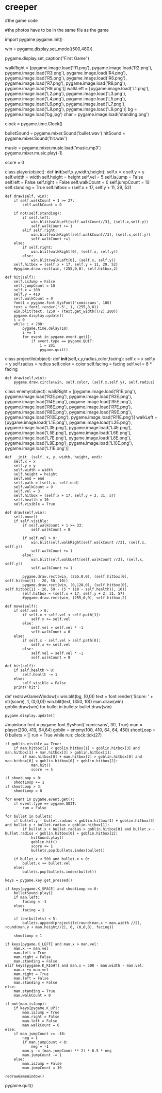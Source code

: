 # creeper

#the game code

#the photos have to be in the same file as the game

import pygame
pygame.init()

win = pygame.display.set_mode((500,480))

pygame.display.set_caption("First Game")

walkRight = [pygame.image.load('R1.png'), pygame.image.load('R2.png'), pygame.image.load('R3.png'), pygame.image.load('R4.png'), pygame.image.load('R5.png'), pygame.image.load('R6.png'), pygame.image.load('R7.png'), pygame.image.load('R8.png'), pygame.image.load('R9.png')]
walkLeft = [pygame.image.load('L1.png'), pygame.image.load('L2.png'), pygame.image.load('L3.png'), pygame.image.load('L4.png'), pygame.image.load('L5.png'), pygame.image.load('L6.png'), pygame.image.load('L7.png'), pygame.image.load('L8.png'), pygame.image.load('L9.png')]
bg = pygame.image.load('bg.jpg')
char = pygame.image.load('standing.png')

clock = pygame.time.Clock()

bulletSound = pygame.mixer.Sound('bullet.wav')
hitSound = pygame.mixer.Sound('hit.wav')

music = pygame.mixer.music.load('music.mp3')
pygame.mixer.music.play(-1)

score = 0

class player(object):
    def __init__(self,x,y,width,height):
        self.x = x
        self.y = y
        self.width = width
        self.height = height
        self.vel = 5
        self.isJump = False
        self.left = False
        self.right = False
        self.walkCount = 0
        self.jumpCount = 10
        self.standing = True
        self.hitbox = (self.x + 17, self.y + 11, 29, 52)

    def draw(self, win):
        if self.walkCount + 1 >= 27:
            self.walkCount = 0

        if not(self.standing):
            if self.left:
                win.blit(walkLeft[self.walkCount//3], (self.x,self.y))
                self.walkCount += 1
            elif self.right:
                win.blit(walkRight[self.walkCount//3], (self.x,self.y))
                self.walkCount +=1
        else:
            if self.right:
                win.blit(walkRight[0], (self.x, self.y))
            else:
                win.blit(walkLeft[0], (self.x, self.y))
        self.hitbox = (self.x + 17, self.y + 11, 29, 52)
        #pygame.draw.rect(win, (255,0,0), self.hitbox,2)

    def hit(self):
        self.isJump = False
        self.jumpCount = 10
        self.x = 100
        self.y = 410
        self.walkCount = 0
        font1 = pygame.font.SysFont('comicsans', 100)
        text = font1.render('-5', 1, (255,0,0))
        win.blit(text, (250 - (text.get_width()/2),200))
        pygame.display.update()
        i = 0
        while i < 200:
            pygame.time.delay(10)
            i += 1
            for event in pygame.event.get():
                if event.type == pygame.QUIT:
                    i = 201
                    pygame.quit()
                


class projectile(object):
    def __init__(self,x,y,radius,color,facing):
        self.x = x
        self.y = y
        self.radius = radius
        self.color = color
        self.facing = facing
        self.vel = 8 * facing

    def draw(self,win):
        pygame.draw.circle(win, self.color, (self.x,self.y), self.radius)


class enemy(object):
    walkRight = [pygame.image.load('R1E.png'), pygame.image.load('R2E.png'), pygame.image.load('R3E.png'), pygame.image.load('R4E.png'), pygame.image.load('R5E.png'), pygame.image.load('R6E.png'), pygame.image.load('R7E.png'), pygame.image.load('R8E.png'), pygame.image.load('R9E.png'), pygame.image.load('R10E.png'), pygame.image.load('R11E.png')]
    walkLeft = [pygame.image.load('L1E.png'), pygame.image.load('L2E.png'), pygame.image.load('L3E.png'), pygame.image.load('L4E.png'), pygame.image.load('L5E.png'), pygame.image.load('L6E.png'), pygame.image.load('L7E.png'), pygame.image.load('L8E.png'), pygame.image.load('L9E.png'), pygame.image.load('L10E.png'), pygame.image.load('L11E.png')]

    def __init__(self, x, y, width, height, end):
        self.x = x
        self.y = y
        self.width = width
        self.height = height
        self.end = end
        self.path = [self.x, self.end]
        self.walkCount = 0
        self.vel = 3
        self.hitbox = (self.x + 17, self.y + 2, 31, 57)
        self.health = 10
        self.visible = True

    def draw(self,win):
        self.move()
        if self.visible:
            if self.walkCount + 1 >= 33:
                self.walkCount = 0

            if self.vel > 0:
                win.blit(self.walkRight[self.walkCount //3], (self.x, self.y))
                self.walkCount += 1
            else:
                win.blit(self.walkLeft[self.walkCount //3], (self.x, self.y))
                self.walkCount += 1

            pygame.draw.rect(win, (255,0,0), (self.hitbox[0], self.hitbox[1] - 20, 50, 10))
            pygame.draw.rect(win, (0,128,0), (self.hitbox[0], self.hitbox[1] - 20, 50 - (5 * (10 - self.health)), 10))
            self.hitbox = (self.x + 17, self.y + 2, 31, 57)
            #pygame.draw.rect(win, (255,0,0), self.hitbox,2)

    def move(self):
        if self.vel > 0:
            if self.x + self.vel < self.path[1]:
                self.x += self.vel
            else:
                self.vel = self.vel * -1
                self.walkCount = 0
        else:
            if self.x - self.vel > self.path[0]:
                self.x += self.vel
            else:
                self.vel = self.vel * -1
                self.walkCount = 0

    def hit(self):
        if self.health > 0:
            self.health -= 1
        else:
            self.visible = False
        print('hit')

        

def redrawGameWindow():
    win.blit(bg, (0,0))
    text = font.render('Score: ' + str(score), 1, (0,0,0))
    win.blit(text, (350, 10))
    man.draw(win)
    goblin.draw(win)
    for bullet in bullets:
        bullet.draw(win)
    
    pygame.display.update()


#mainloop
font = pygame.font.SysFont('comicsans', 30, True)
man = player(200, 410, 64,64)
goblin = enemy(100, 410, 64, 64, 450)
shootLoop = 0
bullets = []
run = True
while run:
    clock.tick(27)

    if goblin.visible == True:
        if man.hitbox[1] < goblin.hitbox[1] + goblin.hitbox[3] and man.hitbox[1] + man.hitbox[3] > goblin.hitbox[1]:
            if man.hitbox[0] + man.hitbox[2] > goblin.hitbox[0] and man.hitbox[0] < goblin.hitbox[0] + goblin.hitbox[2]:
                man.hit()
                score -= 5

    if shootLoop > 0:
        shootLoop += 1
    if shootLoop > 3:
        shootLoop = 0
    
    for event in pygame.event.get():
        if event.type == pygame.QUIT:
            run = False
        
    for bullet in bullets:
        if bullet.y - bullet.radius < goblin.hitbox[1] + goblin.hitbox[3] and bullet.y + bullet.radius > goblin.hitbox[1]:
            if bullet.x + bullet.radius > goblin.hitbox[0] and bullet.x - bullet.radius < goblin.hitbox[0] + goblin.hitbox[2]:
                hitSound.play()
                goblin.hit()
                score += 1
                bullets.pop(bullets.index(bullet))
                
        if bullet.x < 500 and bullet.x > 0:
            bullet.x += bullet.vel
        else:
            bullets.pop(bullets.index(bullet))

    keys = pygame.key.get_pressed()

    if keys[pygame.K_SPACE] and shootLoop == 0:
        bulletSound.play()
        if man.left:
            facing = -1
        else:
            facing = 1
            
        if len(bullets) < 5:
            bullets.append(projectile(round(man.x + man.width //2), round(man.y + man.height//2), 6, (0,0,0), facing))

        shootLoop = 1

    if keys[pygame.K_LEFT] and man.x > man.vel:
        man.x -= man.vel
        man.left = True
        man.right = False
        man.standing = False
    elif keys[pygame.K_RIGHT] and man.x < 500 - man.width - man.vel:
        man.x += man.vel
        man.right = True
        man.left = False
        man.standing = False
    else:
        man.standing = True
        man.walkCount = 0
        
    if not(man.isJump):
        if keys[pygame.K_UP]:
            man.isJump = True
            man.right = False
            man.left = False
            man.walkCount = 0
    else:
        if man.jumpCount >= -10:
            neg = 1
            if man.jumpCount < 0:
                neg = -1
            man.y -= (man.jumpCount ** 2) * 0.5 * neg
            man.jumpCount -= 1
        else:
            man.isJump = False
            man.jumpCount = 10
            
    redrawGameWindow()

pygame.quit()
